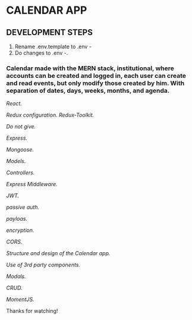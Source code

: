 # CALENDAR APP

## DEVELOPMENT STEPS
1. Rename .env.template to .env -
2. Do changes to .env -.

### Calendar made with the MERN stack, institutional, where accounts can be created and logged in, each user can create and read events, but only modify those created by him. With separation of dates, days, weeks, months, and agenda.

*React.*

*Redux configuration. Redux-Toolkit.*

*Do not give.*

*Express.*

*Mongoose.*

*Models.*

*Controllers.*

*Express Middleware.*

*JWT.*

*passive auth.*

*payloas.*

*encryption.*

*CORS.*

*Structure and design of the Calendar app.*

*Use of 3rd party components.*

*Modals.*

*CRUD.*

*MomentJS.*

Thanks for watching!
